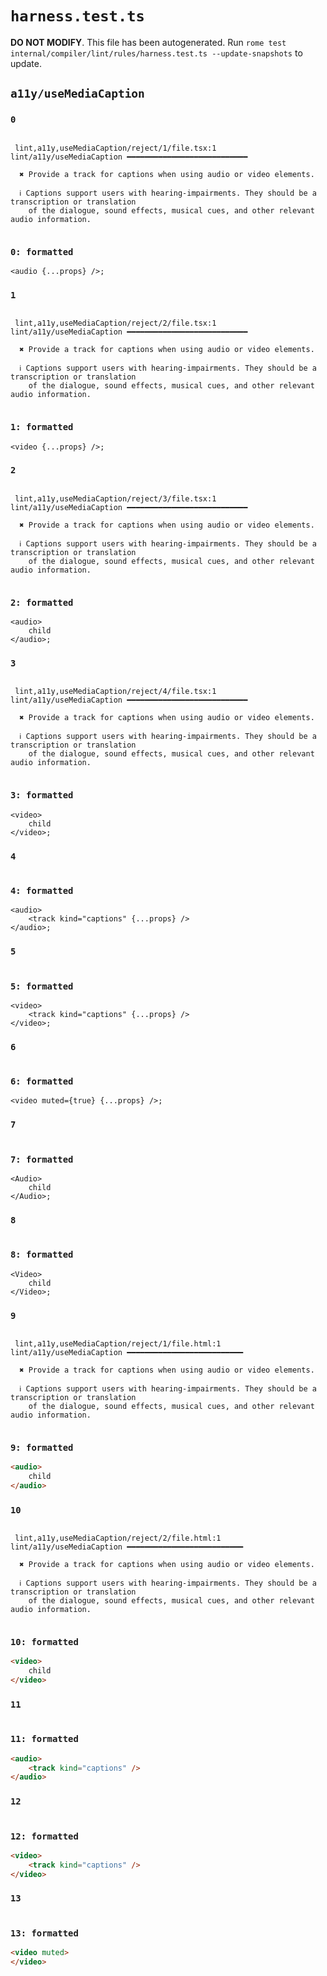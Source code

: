 # `harness.test.ts`

**DO NOT MODIFY**. This file has been autogenerated. Run `rome test internal/compiler/lint/rules/harness.test.ts --update-snapshots` to update.

## `a11y/useMediaCaption`

### `0`

```

 lint,a11y,useMediaCaption/reject/1/file.tsx:1 lint/a11y/useMediaCaption ━━━━━━━━━━━━━━━━━━━━━━━━━━━

  ✖ Provide a track for captions when using audio or video elements.

  ℹ Captions support users with hearing-impairments. They should be a transcription or translation
    of the dialogue, sound effects, musical cues, and other relevant audio information.


```

### `0: formatted`

```tsx
<audio {...props} />;

```

### `1`

```

 lint,a11y,useMediaCaption/reject/2/file.tsx:1 lint/a11y/useMediaCaption ━━━━━━━━━━━━━━━━━━━━━━━━━━━

  ✖ Provide a track for captions when using audio or video elements.

  ℹ Captions support users with hearing-impairments. They should be a transcription or translation
    of the dialogue, sound effects, musical cues, and other relevant audio information.


```

### `1: formatted`

```tsx
<video {...props} />;

```

### `2`

```

 lint,a11y,useMediaCaption/reject/3/file.tsx:1 lint/a11y/useMediaCaption ━━━━━━━━━━━━━━━━━━━━━━━━━━━

  ✖ Provide a track for captions when using audio or video elements.

  ℹ Captions support users with hearing-impairments. They should be a transcription or translation
    of the dialogue, sound effects, musical cues, and other relevant audio information.


```

### `2: formatted`

```tsx
<audio>
	child
</audio>;

```

### `3`

```

 lint,a11y,useMediaCaption/reject/4/file.tsx:1 lint/a11y/useMediaCaption ━━━━━━━━━━━━━━━━━━━━━━━━━━━

  ✖ Provide a track for captions when using audio or video elements.

  ℹ Captions support users with hearing-impairments. They should be a transcription or translation
    of the dialogue, sound effects, musical cues, and other relevant audio information.


```

### `3: formatted`

```tsx
<video>
	child
</video>;

```

### `4`

```

```

### `4: formatted`

```tsx
<audio>
	<track kind="captions" {...props} />
</audio>;

```

### `5`

```

```

### `5: formatted`

```tsx
<video>
	<track kind="captions" {...props} />
</video>;

```

### `6`

```

```

### `6: formatted`

```tsx
<video muted={true} {...props} />;

```

### `7`

```

```

### `7: formatted`

```tsx
<Audio>
	child
</Audio>;

```

### `8`

```

```

### `8: formatted`

```tsx
<Video>
	child
</Video>;

```

### `9`

```

 lint,a11y,useMediaCaption/reject/1/file.html:1 lint/a11y/useMediaCaption ━━━━━━━━━━━━━━━━━━━━━━━━━━

  ✖ Provide a track for captions when using audio or video elements.

  ℹ Captions support users with hearing-impairments. They should be a transcription or translation
    of the dialogue, sound effects, musical cues, and other relevant audio information.


```

### `9: formatted`

```html
<audio>
	child
</audio>

```

### `10`

```

 lint,a11y,useMediaCaption/reject/2/file.html:1 lint/a11y/useMediaCaption ━━━━━━━━━━━━━━━━━━━━━━━━━━

  ✖ Provide a track for captions when using audio or video elements.

  ℹ Captions support users with hearing-impairments. They should be a transcription or translation
    of the dialogue, sound effects, musical cues, and other relevant audio information.


```

### `10: formatted`

```html
<video>
	child
</video>

```

### `11`

```

```

### `11: formatted`

```html
<audio>
	<track kind="captions" />
</audio>

```

### `12`

```

```

### `12: formatted`

```html
<video>
	<track kind="captions" />
</video>

```

### `13`

```

```

### `13: formatted`

```html
<video muted>
</video>

```

